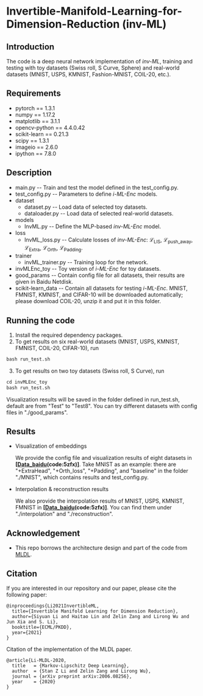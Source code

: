 
# Invertible-Manifold-Learning-for-Dimension-Reduction (inv-ML)

## Introduction

The code is a deep neural network implementation of *inv-ML*, training and testing with toy datasets (Swiss roll, S Curve, Sphere) and real-world datasets (MNIST, USPS, KMNIST, Fashion-MNIST, COIL-20, etc.).

## Requirements

* pytorch == 1.3.1
* numpy == 1.17.2
* matplotlib == 3.1.1
* opencv-python == 4.4.0.42
* scikit-learn == 0.21.3
* scipy == 1.3.1
* imageio == 2.6.0
* ipython == 7.8.0

## Description

* main.py  -- Train and test the model defined in the test_config.py.
* test_config.py -- Parameters to define *i-ML-Enc* models.
* dataset
  * dataset.py -- Load data of selected toy datasets.
  * dataloader.py -- Load data of selected real-world datasets.
* models  
  * InvML.py -- Define the MLP-based *inv-ML-Enc* model.
* loss  
  * InvML_loss.py -- Calculate losses of *inv-ML-Enc*: ℒ<sub>LIS</sub>, ℒ<sub>push_away</sub>, ℒ<sub>Extra</sub>, ℒ<sub>Orth</sub>, ℒ<sub>Padding</sub>.
* trainer  
  * invML_trainer.py -- Training loop for the network.
* invMLEnc_toy -- Toy version of *i-ML-Enc* for toy datasets.
* good_params -- Contain config file for all datasets, their results are given in Baidu Netdisk.
* scikit-learn_data -- Contain all datasets for testing *i-ML-Enc*. MNIST, FMNIST, KMNIST, and CIFAR-10 will be downloaded automatically; please download COIL-20, unzip it and put it in this folder.

## Running the code

1. Install the required dependency packages.
2. To get results on six real-world datasets (MNIST, USPS, KMNIST, FMNIST, COIL-20, CIFAR-10), run

  ```python
bash run_test.sh
  ```

3. To get results on two toy datasets (Swiss roll, S Curve), run

  ```python
cd invMLEnc_toy
bash run_test.sh
  ```
Visualization results will be saved in the folder defined in run_test.sh, default are from "Test" to "Test8". You can try different datasets with config files in "./good_params".

## Results

- Visualization of embeddings

  We provide the config file and visualization results of eight datasets in **[[Data_baidu](https://pan.baidu.com/s/1VRatHzJHM3lcIgU1QZONzw)(code:5zfx)]**. Take MNIST as an example: there are "+ExtraHead", "+Orth_loss", "+Padding", and "baseline" in the folder "./MNIST", which contains results and test_config.py.

- Interpolation & reconstruction results

  We also provide the interpolation results of MNIST, USPS, KMNIST, FMNIST in **[[Data_baidu](https://pan.baidu.com/s/1VRatHzJHM3lcIgU1QZONzw)(code:5zfx)]**. You can find them under "./interpolation" and "./reconstruction".

## Acknowledgement

- This repo borrows the architecture design and part of the code from [MLDL](https://github.com/westlake-cairi/Markov-Lipschitz-Deep-Learning).

## Citation

If you are interested in our repository and our paper, please cite the following paper:
```
@inproceedings{Li2021InvertibleML,
  title={Invertible Manifold Learning for Dimension Reduction},
  author={Siyuan Li and Haitao Lin and Zelin Zang and Lirong Wu and Jun Xia and S. Li},
  booktitle={ECML/PKDD},
  year={2021}
}
```
Citation of the implementation of the MLDL paper.

```
@article{Li-MLDL-2020,
  title   = {Markov-Lipschitz Deep Learning},
  author  = {Stan Z Li and Zelin Zang and Lirong Wu},
  journal = {arXiv preprint arXiv:2006.08256},
  year    = {2020}
}
```
